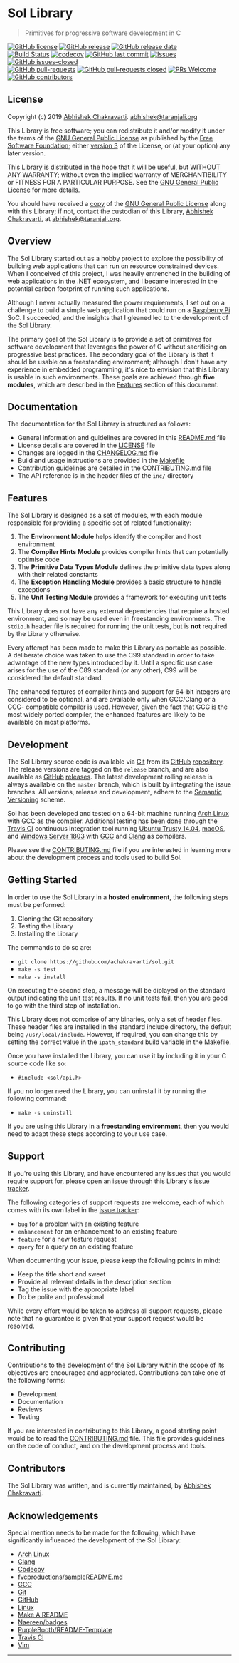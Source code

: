 # Sol Library
> Primitives for progressive software development in C


[![GitHub license](https://img.shields.io/github/license/achakravarti/sol.svg)](https://github.com/achakravarti/sol/blob/master/LICENSE) [![GitHub release](https://img.shields.io/github/release/achakravarti/sol.svg)](https://img.shields.io/github/release/achakravarti/sol) [![GitHub release date](https://img.shields.io/github/release-date/achakravarti/sol.svg)](https://img.shields.io/github/release-date/achakravarti/sol)  
[![Build Status](https://travis-ci.org/achakravarti/sol.svg?branch=master)](https://travis-ci.org/achakravarti/sol) [![codecov](https://codecov.io/gh/achakravarti/sol/branch/master/graph/badge.svg)](https://codecov.io/gh/achakravarti/sol) [![GitHub last commit](https://img.shields.io/github/last-commit/achakravarti/sol.svg)](https://github.com/achakravarti/sol/graphs/commit-activity) [![Issues](http://img.shields.io/github/issues/achakravarti/sol.svg)](https://github.com/achakravarti/sol/issues) [![GitHub issues-closed](https://img.shields.io/github/issues-closed/achakravarti/sol.svg)](https://github.com/achakravarti/sol/issues?q=is%3Aissue+is%3Aclosed)  
[![GitHub pull-requests](https://img.shields.io/github/issues-pr/achakravarti/sol.svg)](https://github.com/achakravarti/sol/pull/) [![GitHub pull-requests closed](https://img.shields.io/github/issues-pr-closed/achakravarti/sol.svg)](https://github.com/achakravart/sol/pull/) [![PRs Welcome](https://img.shields.io/badge/PRs-welcome-blue.svg)](http://makeapullrequest.com) [![GitHub contributors](https://img.shields.io/github/contributors/achakravarti/sol.svg)](https://github.com/achakravarti/sol/graphs/contributors/)


## License

Copyright (c) 2019 [Abhishek Chakravarti][]. 
<abhishek@taranjali.org>

This Library is free software; you can redistribute it and/or modify it under 
the terms of the [GNU General Public License][] as published by the [Free 
Software Foundation][]; either [version 3][] of the License, or (at your option)
any later version.

This Library is distributed in the hope that it will be useful, but WITHOUT ANY
WARRANTY; without even the implied warranty of MERCHANTIBILITY or FITNESS FOR A
PARTICULAR PURPOSE. See the [GNU General Public License][] for more details.

You should have received a [copy][] of the [GNU General Public License][] along
with this Library; if not, contact the custodian of this Library, [Abhishek
Chakravarti][], at <abhishek@taranjali.org>.


## Overview

The Sol Library started out as a hobby project to explore the possibility of
building web applications that can run on resource constrained devices. When I
conceived of this project, I was heavily entrenched in the building of web
applications in the .NET ecosystem, and I became interested in the potential
carbon footprint of running such applications. 

Although I never actually measured the power requirements, I set out on a 
challenge to build a simple web application that could run on a [Raspberry Pi][]
SoC. I succeeded, and the insights that I gleaned led to the development of the
Sol Library.

The primary goal of the Sol Library is to provide a set of primitives for 
software development that leverages the power of C without sacrificing on 
progressive best practices. The secondary goal of the Library is that it should
be usable on a freestanding environment; although I don't have any experience in 
embedded programming, it's nice to envision that this Library is usable in such
environments. These goals are achieved through **five modules**, which are 
described in the [Features](#features) section of this document.


## Documentation

The documentation for the Sol Library is structured as follows:
  * General information and guidelines are covered in this [README.md][] file
  * License details are covered in the [LICENSE][] file
  * Changes are logged in the [CHANGELOG.md][] file
  * Build and usage instructions are provided in the [Makefile][]
  * Contribution guidelines are detailed in the [CONTRIBUTING.md][] file
  * The API reference is in the header files of the `inc/` directory


## Features

The Sol Library is designed as a set of modules, with each module responsible
for providing a specific set of related functionality:
  1. The **Environment Module** helps identify the compiler and host environment
  2. The **Compiler Hints Module** provides compiler hints that can potentially
     optimise code
  3. The **Primitive Data Types Module** defines the primitive data types along
     with their related constants
  4. The **Exception Handling Module** provides a basic structure to handle
     exceptions
  5. The **Unit Testing Module** provides a framework for executing unit tests

This Library does not have any external dependencies that require a hosted
environment, and so may be used even in freestanding environments. The `stdio.h`
header file is required for running the unit tests, but is __not__ required by
the Library otherwise.

Every attempt has been made to make this Library as portable as possible. A
deliberate choice was taken to use the C99 standard in order to take advantage
of the new types introduced by it. Until a specific use case arises for the use
of the C89 standard (or any other), C99 will be considered the default standard.

The enhanced features of compiler hints and support for 64-bit integers are
considered to be optional, and are available only when GCC/Clang or a GCC-
compatible compiler is used. However, given the fact that GCC is the most widely
ported compiler, the enhanced features are likely to be available on most 
platforms.


## Development

The Sol Library source code is available via [Git][] from its [GitHub][]
[repository][]. The release versions are tagged on the `release` branch, and are
also available as [GitHub][] [releases][]. The latest development rolling 
release is always available on the `master` branch, which is built by 
integrating the issue  branches. All versions, release and development, adhere
to the [Semantic Versioning][] scheme.

Sol has been developed and tested on a 64-bit machine running [Arch Linux][]
with [GCC][] as the compiler. Additional testing has been done through the
[Travis CI][] continuous integration tool running [Ubuntu Trusty 14.04][],
[macOS][], and [Windows Server 1803][] with [GCC][] and [Clang][] as compilers.

Please see the [CONTRIBUTING.md][] file if you are interested in learning more
about the development process and tools used to build Sol.


## Getting Started
In order to use the Sol Library in a **hosted environment**, the following steps
must be performed:  
  1. Cloning the Git repository  
  2. Testing the Library
  3. Installing the Library


The commands to do so are:  
  - `git clone https://github.com/achakravarti/sol.git`  
  - `make -s test`  
  - `make -s install`  

On executing the second step, a message will be diplayed on the standard output
indicating the unit test results. If no unit tests fail, then you are good to go
with the third step of installation.

This Library does not comprise of any binaries, only a set of header files.
These header files are installed in the standard include directory, the default
being `/usr/local/include`. However, if required, you can change this by setting
the correct value in the `ipath_standard` build variable in the Makefile.

Once you have installed the Library, you can use it by including it in your C 
source code like so:  
  - `#include <sol/api.h>`  

If you no longer need the Library, you can uninstall it by running the
following command:  
  - `make -s uninstall`  

If you are using this Library in a **freestanding environment**, then you would
need to adapt these steps according to your use case.


## Support

If you're using this Library, and have encountered any issues that you would
require support for, please open an issue through this Library's [issue
tracker][]. 

The following categories of support requests are welcome, each of which comes
with its own label in the [issue tracker][]:
  * `bug` for a problem with an existing feature
  * `enhancement` for an enhancement to an existing feature
  * `feature` for a new feature request
  * `query` for a query on an existing feature

When documenting your issue, please keep the following points in mind:  
  * Keep the title short and sweet
  * Provide all relevant details in the description section
  * Tag the issue with the appropriate label
  * Do be polite and professional

While every effort would be taken to address all support requests, please note
that no guarantee is given that your support request would be resolved.


## Contributing

Contributions to the development of the Sol Library within the scope of its
objectives are encouraged and appreciated. Contributions can take one of the
following forms:  
  * Development
  * Documentation
  * Reviews
  * Testing

If you are interested in contributing to this Library, a good starting point
would be to read the [CONTRIBUTING.md][] file. This file provides guidelines on
the code of conduct, and on the development process and tools.


## Contributors

The Sol Library was written, and is currently maintained, by 
[Abhishek Chakravarti][].


## Acknowledgements
Special mention needs to be made for the following, which have significantly
influenced the development of the Sol Library:  
  * [Arch Linux][]  
  * [Clang][]  
  * [Codecov][]  
  * [fvcproductions/sampleREADME.md][]  
  * [GCC][]  
  * [Git][]  
  * [GitHub][]  
  * [Linux][]  
  * [Make A README][]  
  * [Naereen/badges][]  
  * [PurpleBooth/README-Template][]  
  * [Travis CI][]  
  * [Vim][]


* * *


[Abhishek Chakravarti]:https://github.com/achakravarti
[Arch Linux]:https://www.archlinux.org
[CHANGELOG.md]:https://github.com/achakravarti/sol/blob/master/CHANGELOG.md/
[Clang]:https://clang.llvm.org
[Codecov]:https://codecov.io
[CONTRIBUTING.md]:https://github.com/achakravarti/sol/blob/master/CONTRIBUTING.md/
[copy]:https://github.com/achakravarti/sol/blob/master/LICENSE
[Free Software Foundation]:https://www.fsf.org
[fvcproductions/sampleREADME.md]:https://gist.github.com/fvcproductions/1bfc2d4aecb01a834b46
[GCC]:https://gcc.gnu.org
[Git]:https://git-scm.com
[GitHub]:https://github.com
[GNU General Public License]:https://choosealicense.com/licenses/gpl-3.0
[issue tracker]:https://github.com/achakravarti/sol/issues
[LICENSE]:https://github.com/achakravarti/sol/blob/master/LICENSE
[Linux]:https://www.kernel.org
[macOS]:https://www.apple.com/macos
[Make A README]:https://makeareadme.com
[Makefile]:https://github.com/achakravarti/sol/blob/master/Makefile/
[Naereen/badges]:https://github.com/Naereen/badges
[PurpleBooth/README-Template]:https://gist.github.com/PurpleBooth/109311bb0361f32d87a2
[Raspberry Pi]:https://www.raspberrypi.org/
[README.md]:https://github.com/achakravarti/sol/blob/master/README.md/
[releases]:https://github.com/achakravarti/sol/releases
[repository]:https://github.com/achakravarti/sol
[Semantic Versioning]:http://semver.org
[Travis CI]:https://travis-ci.org
[version 3]:https://www.gnu.org/licenses/gpl-3.0.en.html
[Ubuntu Trusty 14.04]:http://releases.ubuntu.com/14.04
[Vim]:https://www.vim.org
[Windows Server 1803]:https://docs.microsoft.com/en-us/windows-server/get-started/get-started-with-1803

